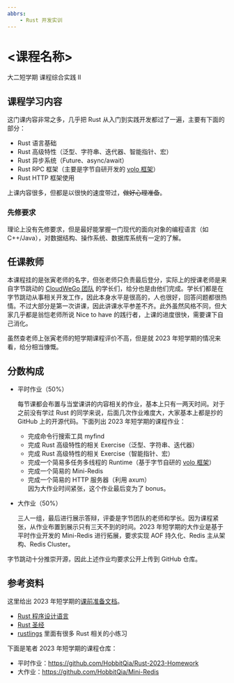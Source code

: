```yaml
---
abbrs: 
    - Rust 开发实训
---
```


# <课程名称> 
<div class="badges">
<span class="badge is-badge">大二短学期</span>
<span class="badge is-badge">课程综合实践 Ⅱ</span>
</div>

## 课程学习内容

这门课内容非常之多，几乎把 Rust 从入门到实践开发都过了一遍，主要有下面的部分：

* Rust 语言基础
* Rust 高级特性（泛型、字符串、迭代器、智能指针、宏）
* Rust 异步系统（Future、async/await）
* Rust RPC 框架（主要是字节自研开发的 [volo 框架](https://github.com/cloudwego/volo)）
* Rust HTTP 框架使用

上课内容很多，但都是以很快的速度带过，~~做好心理准备~~。

### 先修要求

理论上没有先修要求，但是最好能掌握一门现代的面向对象的编程语言（如 C++/Java），对数据结构、操作系统、数据库系统有一定的了解。

## 任课教师

本课程挂的是张寅老师的名字，但张老师只负责最后登分，实际上的授课老师是来自字节跳动的 [CloudWeGo 团队](https://github.com/cloudwego) 的学长们，给分也是由他们完成。学长们都是在字节跳动从事相关开发工作，因此本身水平是很高的，人也很好，回答问题都很热情。不过大部分是第一次讲课，因此讲课水平参差不齐。此外虽然风格不同，但大家几乎都是翁恺老师所说 Nice to have 的践行者，上课的进度很快，需要课下自己消化。

虽然查老师上张寅老师的短学期课程评价不高，但是就 2023 年短学期的情况来看，给分相当慷慨。

## 分数构成

* 平时作业（50%）

    每节课都会布置与当堂课讲的内容相关的作业，基本上只有一两天时间。对于之前没有学过 Rust 的同学来说，后面几次作业难度大，大家基本上都是抄的 GitHub 上的开源代码。下面列出 2023 年短学期的课程作业：
    * 完成命令行搜索工具 myfind
    * 完成 Rust 高级特性的相关 Exercise（泛型、字符串、迭代器）
    * 完成 Rust 高级特性的相关 Exercise（智能指针、宏）
    * 完成一个简易多任务多线程的 Runtime（基于字节自研的 [volo 框架](https://github.com/cloudwego/volo)）
    * 完成一个简易的 Mini-Redis
    * 完成一个简易的 HTTP 服务器（利用 axum）  
    因为大作业时间紧张，这个作业最后变为了 bonus。
* 大作业（50%）

    三人一组，最后进行展示答辩，评委是字节团队的老师和学长。因为课程紧张，从作业布置到展示只有三天不到的时间。2023 年短学期的大作业是基于平时作业开发的 Mini-Redis 进行拓展，要求实现 AOF 持久化、Redis 主从架构、Redis Cluster。

字节跳动十分推崇开源，因此上述作业均要求公开上传到 GitHub 仓库。

## 参考资料

这里给出 2023 年短学期的[课前准备文档](https://bytedance.feishu.cn/docx/DX02deweRowa9xxsAEzcS122n1c)。

* [Rust 程序设计语言](https://www.rustwiki.org.cn/zh-CN/book/title-page.html)
* [Rust 圣经](https://course.rs/about-book.html)
* [rustlings](https://github.com/rust-lang/rustlings) 里面有很多 Rust 相关的小练习

下面是笔者 2023 年短学期的课程仓库：

* 平时作业：https://github.com/HobbitQia/Rust-2023-Homework
* 大作业：https://github.com/HobbitQia/Mini-Redis
